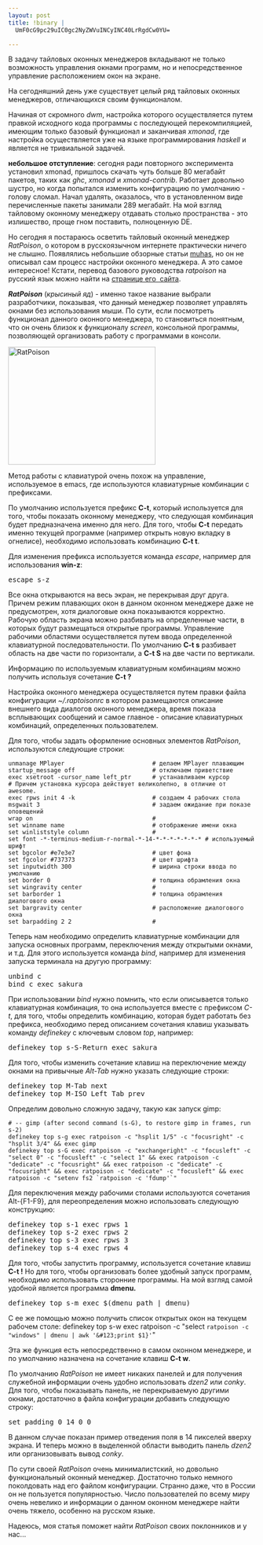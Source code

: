 ```yaml
--- 
layout: post
title: !binary |
  UmF0cG9pc29uIC0gc2NyZWVuINCyINC40LrRgdCw0YU=

---
```

В задачу тайловых оконных менеджеров вкладывают не только возможность управления окнами программ, но и непосредственное управление расположением окон на экране.

На сегодняшний день уже существует целый ряд тайловых оконных менеджеров, отличающихся своим функционалом.

Начиная от скромного <em>dwm</em>, настройка которого осуществляется путем правкой исходного кода программы с последующей перекомпиляцией, имеющим только базовый функционал и заканчивая <em>xmonad</em>, где настройка осуществляется уже на языке программирования <em>haskell</em> и является не тривиальной задачей.

<strong>небольшое отступление</strong>: сегодня ради повторного эксперимента установил xmonad, пришлось скачать чуть больше 80 мегабайт пакетов, таких как <em>ghc</em>, <em>xmonad</em> и <em>xmonad-contrib</em>. Работает довольно шустро, но когда попытался изменить конфигурацию по умолчанию - голову сломал. Начал удалять, оказалось, что в установленном виде перечисленные пакеты занимали 289 мегабайт. На мой взгляд тайловому оконному менеджеру отдавать столько пространства - это излишество, проще гном поставить, полноценную DE.

Но сегодня я постараюсь осветить тайловый оконный менеджер <em>RatPoison</em>, о котором в русскоязычном интернете практически ничего не слышно. Появлялись небольшие обзорные статьи <a href="http://muhas.ru" target="_blank">muhas</a>, но он не описывал сам процесс настройки оконного менеджера. А это самое интересное! Кстати, перевод базового руководства <em>ratpoison</em> на русский язык можно найти на <a href="http://muhas.ru/?p=62" target="_blank">странице его  сайта</a>.

<em><strong>RatPoison</strong></em> (<em>крысиный яд</em>) - именно такое название выбрали разработчики, показывая, что данный менеджер позволяет управлять окнами без использования мыши. По сути, если посмотреть функционал данного оконного менеджера, то становиться понятным, что он очень близок к функционалу <em>screen</em>, консольной программы, позволяющей организовать работу с программами в консоли.

<a href="http://static.juev.ru/2009/09/ratpoison.png"><img class="size-medium wp-image-595" title="ratpoison" src="http://static.juev.ru/2009/09/ratpoison-300x240.png" alt="RatPoison" width="300" height="240" /></a>

Метод работы с клавиатурой очень похож на управление, используемое в emacs, где используются клавиатурные комбинации с префиксами.

По умолчанию используется префикс <strong>C-t</strong>, который используется для того, чтобы показать оконному менеджеру, что следующая комбинация будет предназначена именно для него. Для того, чтобы <strong>C-t</strong> передать именно текущей программе (например открыть новую вкладку в огнелисе), необходимо использовать комбинацию <strong>C-t t</strong>.

Для изменения префикса используется команда <em>escape</em>, например для использования <strong>win-z</strong>:
<pre>escape s-z</pre>

Все окна открываются на весь экран, не перекрывая друг друга. Причем режим плавающих окон в данном оконном менеджере даже не предусмотрен, хотя диалоговые окна показываются корректно. Рабочую область экрана можно разбивать на определенные части, в которых будут размещаться открытые программы. Управление рабочими областями осуществляется путем ввода определенной клавиатурной последовательности. По умолчанию <strong>C-t s</strong> разбивает область на две части по горизонтали, а <strong>C-t S</strong> на две части по вертикали.

Информацию по используемым клавиатурным комбинациям можно получить используя сочетание <strong>C-t ?</strong>

Настройка оконного менеджера осуществляется путем правки файла конфигурации <em>~/.raptoisonrc</em> в котором размещаются описание внешнего вида диалогов оконного менеджера, время показа всплывающих сообщений и самое главное - описание клавиатурных комбинаций, определенных пользователем.

Для того, чтобы задать оформление основных элементов <em>RatPoison</em>, используются следующие строки:
<pre><code>unmanage MPlayer                         # делаем MPlayer плавающим
startup_message off                      # отключаем приветствие
exec xsetroot -cursor_name left_ptr      # устанавливаем курсор
# Причем установка курсора действует великолепно, в отличие от awesome.
exec rpws init 4 -k                      # создаем 4 рабочих стола
msgwait 3                                # задаем ожидание при показе оповещений
wrap on                                  #
set winname name                         # отображение имени окна
set winliststyle column                  #
set font -*-terminus-medium-r-normal-*-14-*-*-*-*-*-*-* # используемый шрифт
set bgcolor #e7e3e7                      # цвет фона
set fgcolor #737373                      # цвет шрифта
set inputwidth 300                       # ширина строки ввода по умолчанию
set border 0                             # толщина обрамления окна
set wingravity center                    #
set barborder 1                          # толщина обрамления диалогового окна
set bargravity center                    # расположение диалогового окна
set barpadding 2 2                       #</code></pre>

Теперь нам необходимо определить клавиатурные комбинации для запуска основных программ, переключения между открытыми окнами, и т.д.
Для этого используется команда <em>bind</em>, например для изменения запуска терминала на другую программу:
<pre>unbind c
bind c exec sakura</pre>

При использовании <em>bind</em> нужно помнить, что если описывается только клавиатурная комбинация, то она используется вместе с префиксом <em>C-t</em>, для того, чтобы определить комбинацию, которая будет работать без префикса, необходимо перед описанием сочетания клавиш указывать команду <em>definekey</em> с ключевым словом <em>top</em>, например:
<pre>definekey top s-S-Return exec sakura</pre>

Для того, чтобы изменить сочетание клавиш на переключение между окнами на привычные <em>Alt-Tab</em> нужно указать следующие строки:
<pre>definekey top M-Tab next
definekey top M-ISO_Left_Tab prev</pre>

Определим довольно сложную задачу, такую как запуск gimp:
<pre><code># -- gimp (after second command (s-G), to restore gimp in frames, run s-2)
definekey top s-g exec ratpoison -c "hsplit 1/5" -c "focusright" -c "hsplit 3/4" &amp;&amp; exec gimp
definekey top s-G exec ratpoison -c "exchangeright" -c "focusleft" -c "select 0" -c "focusleft" -c "select 1" &amp;&amp; exec ratpoison -c "dedicate" -c "focusright" &amp;&amp; exec ratpoison -c "dedicate" -c "focusright" &amp;&amp; exec ratpoison -c "dedicate" -c "focusleft" &amp;&amp; exec ratpoison -c "setenv fs2 `ratpoison -c 'fdump'`"</code></pre>

Для переключения между рабочими столами используются сочетания Alt-&#123;F1-F9}, для переопределения можно использовать следующую конструкцию:
<pre>definekey top s-1 exec rpws 1
definekey top s-2 exec rpws 2
definekey top s-3 exec rpws 3
definekey top s-4 exec rpws 4</pre>

Для того, чтобы запустить программу, используется сочетание клавиш <strong>C-t !</strong> Но для того, чтобы организовать более удобный запуск программ, необходимо использовать сторонние программы. На мой взгляд самой удобной является программа <strong>dmenu.</strong>
<pre>definekey top s-m exec $(dmenu_path | dmenu)</pre>

С ее же помощью можно получить список открытых окон на текущем рабочем столе:
    definekey top s-w exec ratpoison -c "select `ratpoison -c "windows" | dmenu | awk '&#123;print $1}'`"

Эта же функция есть непосредственно в самом оконном менеджере, и по умолчанию назначена на сочетание клавиш <strong>C-t w</strong>.

По умолчанию <em>RatPoison</em> не имеет никаких панелей и для получения служебной информации очень удобно использовать <em>dzen2</em> или <em>conky</em>.
Для того, чтобы показывать панель, не перекрываемую другими окнами, достаточно в файла конфигурации добавить следующую строку:
<pre>set padding 0 14 0 0</pre>

В данном случае показан пример отведения поля в 14 пикселей вверху экрана. И теперь можно в выделенной области выводить панель <em>dzen2</em> или организовывать вывод <em>conky</em>.

По сути своей <em>RatPoison</em> очень минималистский, но довольно функциональный оконный менеджер. Достаточно только немного поколдовать над его файлом конфигурации. Странно даже, что в России он не пользуется популярностью. Число пользователей по всему миру очень невелико и информации о данном оконном менеджере найти очень тяжело, особенно на русском языке.

Надеюсь, моя статья поможет найти <em>RatPoison</em> своих поклонников и у нас...
